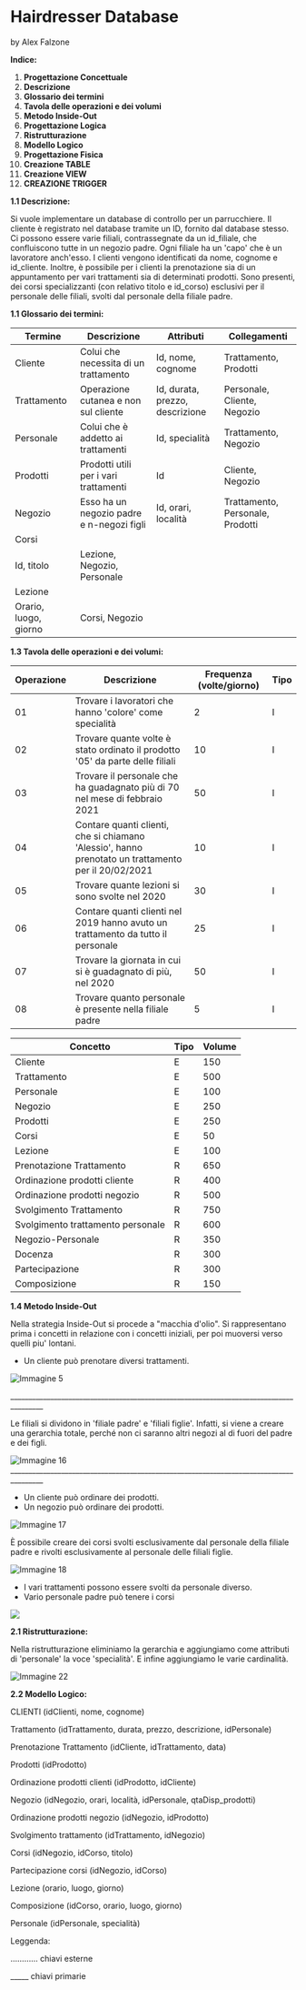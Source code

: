 # **Hairdresser Database**

by Alex Falzone

**Indice:**

1. **Progettazione Concettuale**
  1. **Descrizione**
  2. **Glossario dei termini**
  3. **Tavola delle operazioni e dei volumi**
  4. **Metodo Inside-Out**
2. **Progettazione Logica**
  1. **Ristrutturazione**
  2. **Modello Logico**
3. **Progettazione Fisica**
  1. **Creazione TABLE**
  2. **Creazione VIEW**
  3. **CREAZIONE TRIGGER**

**1.1 Descrizione:**

Si vuole implementare un database di controllo per un parrucchiere. Il cliente è registrato nel database tramite un ID, fornito dal database stesso. Ci possono essere varie filiali, contrassegnate da un id\_filiale, che confluiscono tutte in un negozio padre. Ogni filiale ha un 'capo' che è un lavoratore anch'esso. I clienti vengono identificati da nome, cognome e id\_cliente. Inoltre, è possibile per i clienti la prenotazione sia di un appuntamento per vari trattamenti sia di determinati prodotti. Sono presenti, dei corsi specializzanti (con relativo titolo e id\_corso) esclusivi per il personale delle filiali, svolti dal personale della filiale padre.

**1.1 Glossario dei termini:**

| **Termine** | **Descrizione** | **Attributi** | **Collegamenti** |
| --- | --- | --- | --- |
| Cliente | Colui che necessita di un trattamento | Id, nome, cognome | Trattamento, Prodotti |
| Trattamento | Operazione cutanea e non sul cliente | Id, durata, prezzo, descrizione | Personale, Cliente, Negozio |
| Personale | Colui che è addetto ai trattamenti | Id, specialità | Trattamento, Negozio |
| Prodotti | Prodotti utili per i vari trattamenti | Id | Cliente, Negozio |
| Negozio | Esso ha un negozio padre e n-negozi figli | Id, orari, località | Trattamento, Personale, Prodotti |
| Corsi |
 | Id, titolo | Lezione, Negozio, Personale |
| Lezione |
 | Orario, luogo, giorno | Corsi, Negozio |

**1.3 Tavola delle operazioni e dei volumi:**

| **Operazione** | **Descrizione** | **Frequenza (volte/giorno)** | **Tipo** |
| --- | --- | --- | --- |
| 01 | Trovare i lavoratori che hanno 'colore' come specialità | 2 | I |
| 02 | Trovare quante volte è stato ordinato il prodotto '05' da parte delle filiali | 10 | I |
| 03 | Trovare il personale che ha guadagnato più di 70 nel mese di febbraio 2021 | 50 | I |
| 04 | Contare quanti clienti, che si chiamano 'Alessio', hanno prenotato un trattamento per il 20/02/2021 | 10 | I |
| 05 | Trovare quante lezioni si sono svolte nel 2020 | 30 | I |
| 06 | Contare quanti clienti nel 2019 hanno avuto un trattamento da tutto il personale | 25 | I |
| 07 | Trovare la giornata in cui si è guadagnato di più, nel 2020 | 50 | I |
| 08 | Trovare quanto personale è presente nella filiale padre | 5 | I |

| **Concetto** | **Tipo** | **Volume** |
| --- | --- | --- |
| Cliente | E | 150 |
| Trattamento | E | 500 |
| Personale | E | 100 |
| Negozio | E | 250 |
| Prodotti | E | 250 |
| Corsi | E | 50 |
| Lezione | E | 100 |
| Prenotazione Trattamento | R | 650 |
| Ordinazione prodotti cliente | R | 400 |
| Ordinazione prodotti negozio | R | 500 |
| Svolgimento Trattamento | R | 750 |
| Svolgimento trattamento personale | R | 600 |
| Negozio-Personale | R | 350 |
| Docenza | R | 300 |
| Partecipazione | R | 300 |
| Composizione | R | 150 |

**1.4 Metodo Inside-Out**

Nella strategia Inside-Out si procede a "macchia d'olio". Si rappresentano prima i concetti in relazione con i concetti iniziali, per poi muoversi verso quelli piu' lontani.

- Un cliente può prenotare diversi trattamenti.

![Immagine 5](RackMultipart20230312-1-ytvtbp_html_f976c8eb9b812667.gif)

\_\_\_\_\_\_\_\_\_\_\_\_\_\_\_\_\_\_\_\_\_\_\_\_\_\_\_\_\_\_\_\_\_\_\_\_\_\_\_\_\_\_\_\_\_\_\_\_\_\_\_\_\_\_\_\_\_\_\_\_\_\_\_\_\_\_\_\_\_\_\_\_\_\_\_\_\_\_\_\_\_\_\_\_\_\_\_

Le filiali si dividono in 'filiale padre' e 'filiali figlie'. Infatti, si viene a creare una gerarchia totale, perché non ci saranno altri negozi al di fuori del padre e dei figli.

![Immagine 16](RackMultipart20230312-1-ytvtbp_html_34c84d8a239eff59.gif) \_\_\_\_\_\_\_\_\_\_\_\_\_\_\_\_\_\_\_\_\_\_\_\_\_\_\_\_\_\_\_\_\_\_\_\_\_\_\_\_\_\_\_\_\_\_\_\_\_\_\_\_\_\_\_\_\_\_\_\_\_\_\_\_\_\_\_\_\_\_\_\_\_\_\_\_\_\_\_\_\_\_\_\_\_\_\_

- Un cliente può ordinare dei prodotti.
- Un negozio può ordinare dei prodotti.

![Immagine 17](RackMultipart20230312-1-ytvtbp_html_e0579203f95387a0.gif)

È possibile creare dei corsi svolti esclusivamente dal personale della filiale padre e rivolti esclusivamente al personale delle filiali figlie.

![Immagine 18](RackMultipart20230312-1-ytvtbp_html_f1cd450f2b89142d.gif)

- I vari trattamenti possono essere svolti da personale diverso.
- Vario personale padre può tenere i corsi

![](RackMultipart20230312-1-ytvtbp_html_e150265cfe4ba2e4.png)

**2.1 Ristrutturazione:**

Nella ristrutturazione eliminiamo la gerarchia e aggiungiamo come attributi di 'personale' la voce 'specialità'. E infine aggiungiamo le varie cardinalità.

![Immagine 22](RackMultipart20230312-1-ytvtbp_html_ce73824825ac497c.gif)

**2.2 Modello Logico:**

CLIENTI (idClienti, nome, cognome)

Trattamento (idTrattamento, durata, prezzo, descrizione, idPersonale)

Prenotazione Trattamento (idCliente, idTrattamento, data)

Prodotti (idProdotto)

Ordinazione prodotti clienti (idProdotto, idCliente)

Negozio (idNegozio, orari, località, idPersonale, qtaDisp\_prodotti)

Ordinazione prodotti negozio (idNegozio, idProdotto)

Svolgimento trattamento (idTrattamento, idNegozio)

Corsi (idNegozio, idCorso, titolo)

Partecipazione corsi (idNegozio, idCorso)

Lezione (orario, luogo, giorno)

Composizione (idCorso, orario, luogo, giorno)

Personale (idPersonale, specialità)

Leggenda:

………… chiavi esterne

\_\_\_\_\_ chiavi primarie
